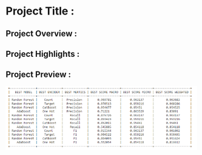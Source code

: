 # Project Title :

## Project Overview :

## Project Highlights :
  
## Project Preview :
<img src="Images/best parametar.png">
